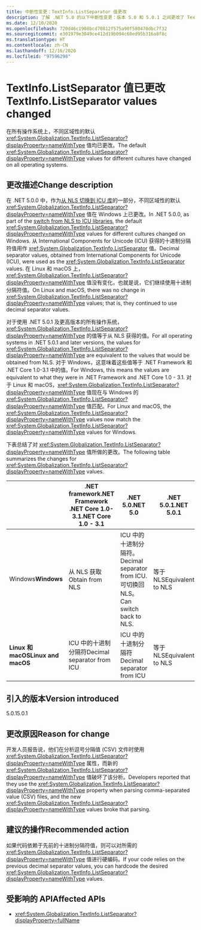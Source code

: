 ```yaml
---
title: 中断性变更：TextInfo.ListSeparator 值更改
description: 了解 .NET 5.0 的以下中断性变更：版本 5.0 和 5.0.1 之间更改了 TextInfo.ListSeparator 的默认值。
ms.date: 12/10/2020
ms.openlocfilehash: 720d46c1908bcd70812f575a90f580470dbc7f32
ms.sourcegitcommit: e301979e3049ce412d19b094c60ed95b316a8f8c
ms.translationtype: HT
ms.contentlocale: zh-CN
ms.lasthandoff: 12/16/2020
ms.locfileid: "97596298"
---
```

# <a name="textinfolistseparator-values-changed"></a><span data-ttu-id="4b9c6-103">TextInfo.ListSeparator 值已更改</span><span class="sxs-lookup"><span data-stu-id="4b9c6-103">TextInfo.ListSeparator values changed</span></span>

<span data-ttu-id="4b9c6-104">在所有操作系统上，不同区域性的默认 <xref:System.Globalization.TextInfo.ListSeparator?displayProperty=nameWithType> 值均已更改。</span><span class="sxs-lookup"><span data-stu-id="4b9c6-104">The default <xref:System.Globalization.TextInfo.ListSeparator?displayProperty=nameWithType> values for different cultures have changed on all operating systems.</span></span>

## <a name="change-description"></a><span data-ttu-id="4b9c6-105">更改描述</span><span class="sxs-lookup"><span data-stu-id="4b9c6-105">Change description</span></span>

<span data-ttu-id="4b9c6-106">在 .NET 5.0.0 中，作为[从 NLS 切换到 ICU 库](icu-globalization-api.md)的一部分，不同区域性的默认 <xref:System.Globalization.TextInfo.ListSeparator?displayProperty=nameWithType> 值在 Windows 上已更改。</span><span class="sxs-lookup"><span data-stu-id="4b9c6-106">In .NET 5.0.0, as part of the [switch from NLS to ICU libraries](icu-globalization-api.md), the default <xref:System.Globalization.TextInfo.ListSeparator?displayProperty=nameWithType> values for different cultures changed on Windows.</span></span> <span data-ttu-id="4b9c6-107">从 International Components for Unicode (ICU) 获得的十进制分隔符值用作 <xref:System.Globalization.TextInfo.ListSeparator> 值。</span><span class="sxs-lookup"><span data-stu-id="4b9c6-107">Decimal separator values, obtained from International Components for Unicode (ICU), were used as the <xref:System.Globalization.TextInfo.ListSeparator> values.</span></span> <span data-ttu-id="4b9c6-108">在 Linux 和 macOS 上，<xref:System.Globalization.TextInfo.ListSeparator?displayProperty=nameWithType> 值没有变化，也就是说，它们继续使用十进制分隔符值。</span><span class="sxs-lookup"><span data-stu-id="4b9c6-108">On Linux and macOS, there was no change in <xref:System.Globalization.TextInfo.ListSeparator?displayProperty=nameWithType> values; that is, they continued to use decimal separator values.</span></span>

<span data-ttu-id="4b9c6-109">对于使用 .NET 5.0.1 及更高版本的所有操作系统，<xref:System.Globalization.TextInfo.ListSeparator?displayProperty=nameWithType> 的值等于从 NLS 获得的值。</span><span class="sxs-lookup"><span data-stu-id="4b9c6-109">For all operating systems in .NET 5.0.1 and later versions, the values for <xref:System.Globalization.TextInfo.ListSeparator?displayProperty=nameWithType> are equivalent to the values that would be obtained from NLS.</span></span> <span data-ttu-id="4b9c6-110">对于 Windows，这意味着这些值等于 .NET Framework 和 .NET Core 1.0-3.1 中的值。</span><span class="sxs-lookup"><span data-stu-id="4b9c6-110">For Windows, this means the values are equivalent to what they were in .NET Framework and .NET Core 1.0 - 3.1.</span></span> <span data-ttu-id="4b9c6-111">对于 Linux 和 macOS，<xref:System.Globalization.TextInfo.ListSeparator?displayProperty=nameWithType> 值现在与 Windows 的 <xref:System.Globalization.TextInfo.ListSeparator?displayProperty=nameWithType> 值匹配。</span><span class="sxs-lookup"><span data-stu-id="4b9c6-111">For Linux and macOS, the <xref:System.Globalization.TextInfo.ListSeparator?displayProperty=nameWithType> values now match the <xref:System.Globalization.TextInfo.ListSeparator?displayProperty=nameWithType> values for Windows.</span></span>

<span data-ttu-id="4b9c6-112">下表总结了对 <xref:System.Globalization.TextInfo.ListSeparator?displayProperty=nameWithType> 值所做的更改。</span><span class="sxs-lookup"><span data-stu-id="4b9c6-112">The following table summarizes the changes for <xref:System.Globalization.TextInfo.ListSeparator?displayProperty=nameWithType> values.</span></span>

| | <span data-ttu-id="4b9c6-113">.NET framework</span><span class="sxs-lookup"><span data-stu-id="4b9c6-113">.NET Framework</span></span><br/><span data-ttu-id="4b9c6-114">.NET Core 1.0-3.1</span><span class="sxs-lookup"><span data-stu-id="4b9c6-114">.NET Core 1.0 - 3.1</span></span> | <span data-ttu-id="4b9c6-115">.NET 5.0</span><span class="sxs-lookup"><span data-stu-id="4b9c6-115">.NET 5.0</span></span> | <span data-ttu-id="4b9c6-116">.NET 5.0.1</span><span class="sxs-lookup"><span data-stu-id="4b9c6-116">.NET 5.0.1</span></span> |
-|-|-|-
| <span data-ttu-id="4b9c6-117">Windows</span><span class="sxs-lookup"><span data-stu-id="4b9c6-117">**Windows**</span></span> | <span data-ttu-id="4b9c6-118">从 NLS 获取</span><span class="sxs-lookup"><span data-stu-id="4b9c6-118">Obtain from NLS</span></span> | <span data-ttu-id="4b9c6-119">ICU 中的十进制分隔符。</span><span class="sxs-lookup"><span data-stu-id="4b9c6-119">Decimal separator from ICU.</span></span><br/><span data-ttu-id="4b9c6-120">可切换回 NLS。</span><span class="sxs-lookup"><span data-stu-id="4b9c6-120">Can switch back to NLS.</span></span> | <span data-ttu-id="4b9c6-121">等于 NLS</span><span class="sxs-lookup"><span data-stu-id="4b9c6-121">Equivalent to NLS</span></span> |
| <span data-ttu-id="4b9c6-122">**Linux 和 macOS**</span><span class="sxs-lookup"><span data-stu-id="4b9c6-122">**Linux and macOS**</span></span> | <span data-ttu-id="4b9c6-123">ICU 中的十进制分隔符</span><span class="sxs-lookup"><span data-stu-id="4b9c6-123">Decimal separator from ICU</span></span> | <span data-ttu-id="4b9c6-124">ICU 中的十进制分隔符</span><span class="sxs-lookup"><span data-stu-id="4b9c6-124">Decimal separator from ICU</span></span> | <span data-ttu-id="4b9c6-125">等于 NLS</span><span class="sxs-lookup"><span data-stu-id="4b9c6-125">Equivalent to NLS</span></span> |

## <a name="version-introduced"></a><span data-ttu-id="4b9c6-126">引入的版本</span><span class="sxs-lookup"><span data-stu-id="4b9c6-126">Version introduced</span></span>

<span data-ttu-id="4b9c6-127">5.0.1</span><span class="sxs-lookup"><span data-stu-id="4b9c6-127">5.0.1</span></span>

## <a name="reason-for-change"></a><span data-ttu-id="4b9c6-128">更改原因</span><span class="sxs-lookup"><span data-stu-id="4b9c6-128">Reason for change</span></span>

<span data-ttu-id="4b9c6-129">开发人员报告说，他们在分析逗号分隔值 (CSV) 文件时使用 <xref:System.Globalization.TextInfo.ListSeparator?displayProperty=nameWithType> 属性，而新的 <xref:System.Globalization.TextInfo.ListSeparator?displayProperty=nameWithType> 值破坏了该分析。</span><span class="sxs-lookup"><span data-stu-id="4b9c6-129">Developers reported that they use the <xref:System.Globalization.TextInfo.ListSeparator?displayProperty=nameWithType> property when parsing comma-separated value (CSV) files, and the new <xref:System.Globalization.TextInfo.ListSeparator?displayProperty=nameWithType> values broke that parsing.</span></span>

## <a name="recommended-action"></a><span data-ttu-id="4b9c6-130">建议的操作</span><span class="sxs-lookup"><span data-stu-id="4b9c6-130">Recommended action</span></span>

<span data-ttu-id="4b9c6-131">如果代码依赖于先前的十进制分隔符值，则可以对所需的 <xref:System.Globalization.TextInfo.ListSeparator?displayProperty=nameWithType> 值进行硬编码。</span><span class="sxs-lookup"><span data-stu-id="4b9c6-131">If your code relies on the previous decimal separator values, you can hardcode the desired <xref:System.Globalization.TextInfo.ListSeparator?displayProperty=nameWithType> values.</span></span>

## <a name="affected-apis"></a><span data-ttu-id="4b9c6-132">受影响的 API</span><span class="sxs-lookup"><span data-stu-id="4b9c6-132">Affected APIs</span></span>

- <xref:System.Globalization.TextInfo.ListSeparator?displayProperty=fullName>

<!--

#### Category

- Globalization

### Affected APIs

- `P:System.Globalization.TextInfo.ListSeparator`

-->
